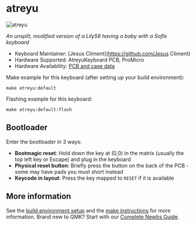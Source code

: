 # atreyu

![atreyu](https://i.imgur.com/NP0cux1.jpg)

*An unsplit, modified version of a Lily58 having a baby with a Sofle keyboard*

* Keyboard Maintainer: [Jesus Climent](https://github.com/Jesus Climent)
* Hardware Supported: AtreyuKeyboard PCB, ProMicro
* Hardware Availability: [PCB and case data](https://github.com/climent/atreyu)

Make example for this keyboard (after setting up your build environment):

    make atreyu:default

Flashing example for this keyboard:

    make atreyu:default:flash

## Bootloader

Enter the bootloader in 3 ways:

* **Bootmagic reset**: Hold down the key at (0,0) in the matrix (usually the top left key or Escape) and plug in the keyboard
* **Physical reset button**: Briefly press the button on the back of the PCB - some may have pads you must short instead
* **Keycode in layout**: Press the key mapped to `RESET` if it is available

## More information

See the [build environment setup](https://docs.qmk.fm/#/getting_started_build_tools) and the [make instructions](https://docs.qmk.fm/#/getting_started_make_guide) for more information. Brand new to QMK? Start with our [Complete Newbs Guide](https://docs.qmk.fm/#/newbs).
